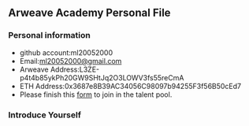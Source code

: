 ## Arweave Academy Personal File

### Personal information

- github account:ml20052000
- Email:ml20052000@gmail.com
- Arweave Address:L3ZE-p4t4b85ykPh20GW9SHtJq2O3LOWV3fs55reCmA
- ETH Address:0x3687e8B39AC34056C98097b94255F3f56B50cEd7
- Please finish this [form](https://docs.google.com/forms/d/e/1FAIpQLSfWA5fIIcBgmRppm3jNz5vmf9Mai_QMVil-2pO4r7YKn_Zhtw/viewform?usp=sf_link) to join in the talent pool.

### Introduce Yourself
